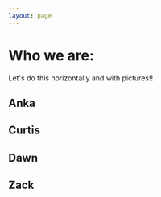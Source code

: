 ```yaml
---
layout: page
---
```


# Who we are:
Let's do this horizontally and with pictures!!

## Anka

## Curtis

## Dawn

## Zack
